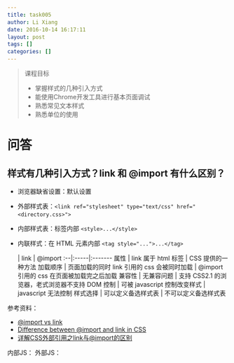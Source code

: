 ```yaml
---
title: task005
author: Li Xiang
date: 2016-10-14 16:17:11
layout: post
tags: []
categories: []
---
```


> 课程目标
> - 掌握样式的几种引入方式
> - 能使用Chrome开发工具进行基本页面调试
> - 熟悉常见文本样式
> - 熟悉单位的使用

# 问答

## 样式有几种引入方式？link 和 @import 有什么区别？

- 浏览器缺省设置：默认设置
- 外部样式表：`<link ref="stylesheet" type="text/css" href="<directory.css>">`
- 内部样式表：标签内部 `<style>...</style>`
- 内联样式：在 HTML 元素内部 `<tag style="...">...</tag>`

   | link | @import
:--|:-----|:-------
属性 | link 属于 html 标签 | CSS 提供的一种方法
加载顺序 | 页面加载的同时 link 引用的 css 会被同时加载 | @import 引用的 css 在页面被加载完之后加载
兼容性 | 无兼容问题 | 支持 CSS2.1 的浏览器，老式浏览器不支持
DOM 控制 | 可被 javascript 控制改变样式 | javascript 无法控制
样式选择 | 可以定义备选样式表 | 不可以定义备选样式表

参考资料：
- [@import vs link](http://stackoverflow.com/questions/7199364/import-vs-link)
- [Difference between @import and link in CSS](http://stackoverflow.com/questions/1022695/difference-between-import-and-link-in-css)
- [详解CSS外部引用之link与@import的区别](http://www.daqianduan.com/2417.html)

内部JS：<script>...</script>
外部JS：<script type="text/javascript" src="directory.js">

## 文件路径../main.css 、./main.css、main.css、/main.css有什么区别

- ../main.css：当前文件路径的上一级路径的css文件
- ./main.css：当前文件路径下的css文件
- main.css 当前文件路径下的css文件
- /main.css 根目录下的css文件？

## console.log是做什么用的

用于打印或输出日志或数据信息，可用来调试代码。除了 console.log()，还包括其他常见的 console 对象：console.info(), console.warn(), console.error()

## text-align有几个值，分别有什么作用？写截图说明区别

text-align 的值：start | end | left | right | center | justify | match-parent

值 | 说明
:--|:---
start | 如果文本对象的方向是 left-to-right，那么等同于 left；如果是 right-to-left，那么等同于 right
end | 如果文本对象的方向是 right-to-left，那么等同于 left；如果是 left-to-right，那么等同于 right
left | 对齐line盒模型的左侧边缘（左对齐）
right | 对齐line盒模型的右侧边缘（右对齐）
center | 对齐line盒模型的中心（中心对齐）
justify | 两端对齐
match-parent | 继承父对象的对齐方式

![text-align](./img/text_align.png "Text align")

## px、em、rem分别是什么？有什么区别？如何使用？

单位 | 说明 | 使用
:----|:----|:----
px | 显示设备屏幕能够识别的最小单位，为固定大小 | 能够很精确的在浏览器中渲染网页；但是当用户改变浏览器的字体大小，网页原有布局将会受到影响。
em | 相对于父元素 <body> 的大小 | 如果 <body> 中字体大小为 10px; 那么其子元素 1.4em = 14pt;
rem | CSS3 中引入，相对于根元素 <html> 的字体大小 | 如何 <html> 中字体大小为 10px; 那么 body 中的 1.4rem = 14px;

参考资料：
- [CSS字体单位](http://www.w3ctech.com/topic/712)
- [CSS3的REM设置字体大小](http://www.w3cplus.com/css3/define-font-size-with-css3-rem)

## 对chrome 审查元素的功能做个简单的截图介绍

![Chrome inspect](./img/chrome_dev.png "Chrome 元素审查")

## 如下代码，设置 p为几 rem，让h1和p的字体大小相等?

``` html
 <h1>饥人谷</h1>
 <p>饥人谷</p>
 <style>
  html{
    font-size: 62.5%;
  }
  p{
    font-size: 6rem;
  }
  h1{
    font-size: 60px;
  }
 </style>
```
p 的字体为 6rem。

## 7. 代码

- 设置body的字体为微软雅黑，字号16px， 行高1.5倍，字体颜色 #333
- 设置段落颜色#000, 首行缩进两个字体宽度，1.5倍行高

``` css
body {
    font-family: "Microsoft YaHei";
    font-size: 16px;
    line-height: 1.5;
    font-color: #333;
}
p {
    color: #000;
    line-height: 1.5;
    text-indent: 2em;
}
```
